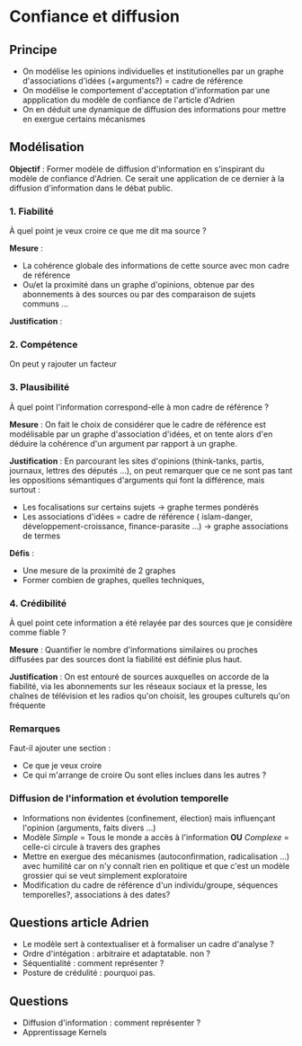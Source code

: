 # Confiance et diffusion
## Principe
* On modélise les opinions individuelles et institutionelles par un graphe d'associations d'idées (+arguments?) = cadre de référence
* On modélise le comportement d'acceptation d'information par une appplication du modèle de confiance de l'article d'Adrien
* On en déduit une dynamique de diffusion des informations pour mettre en exergue certains mécanismes

## Modélisation
**Objectif** : Former modèle de diffusion d'information en s'inspirant du modèle de confiance d'Adrien. Ce serait une application de ce dernier à la diffusion d'information dans le débat public.

### 1. Fiabilité
À quel point je veux croire ce que me dit ma source ?

**Mesure** :
* La cohérence globale des informations de cette source avec mon cadre de référence
* Ou/et la proximité dans un graphe d'opinions, obtenue par des abonnements à des sources ou par des comparaison de sujets communs ...

**Justification** :
 
### 2. Compétence
On peut y rajouter un facteur

### 3. Plausibilité
À quel point l'information correspond-elle à mon cadre de référence ? 

**Mesure** :
On fait le choix de considérer que le cadre de référence est modélisable par un graphe d'association d'idées, et on tente alors d'en déduire la cohérence d'un argument par rapport à un graphe.

**Justification** : 
En parcourant les sites d'opinions (think-tanks, partis, journaux, lettres des députés ...), on peut remarquer que ce ne sont pas tant les oppositions sémantiques d'arguments qui font la différence, mais surtout :
* Les focalisations sur certains sujets -> graphe termes pondérés
* Les associations d'idées = cadre de référence ( islam-danger, développement-croissance, finance-parasite ...) -> graphe associations de termes

**Défis** :
* Une mesure de la proximité de 2 graphes
* Former combien de graphes, quelles techniques,

### 4. Crédibilité
À quel point cete information a été relayée par des sources que je considère comme fiable ? 

**Mesure** : Quantifier le nombre d'informations similaires ou proches diffusées par des sources dont la fiabilité est définie plus haut.

**Justification** : On est entouré de sources auxquelles on accorde de la fiabilité, via les abonnements sur les réseaux sociaux et la presse, les chaînes de télévision et les radios qu'on choisit, les groupes culturels qu'on fréquente

### Remarques
Faut-il ajouter une section : 
* Ce que je veux croire 
* Ce qui m'arrange de croire 
Ou sont elles inclues dans les autres ?

### Diffusion de l'information et évolution temporelle
* Informations non évidentes (confinement, élection) mais influençant l'opinion (arguments, faits divers ...)
* Modèle *Simple* = Tous le monde a accès à l'information **OU** *Complexe* = celle-ci circule à travers des graphes
* Mettre en exergue des mécanismes (autoconfirmation, radicalisation ...) avec humilité car on n'y connaît rien en politique et que c'est un modèle grossier qui se veut simplement exploratoire
* Modification du cadre de référence d'un individu/groupe, séquences temporelles?, associations à des dates?

## Questions article Adrien
* Le modèle sert à contextualiser et à formaliser un cadre d'analyse ?
* Ordre d'intégation : arbitraire et adaptatable. non ?
* Séquentialité : comment représenter ?
* Posture de crédulité : pourquoi pas.

## Questions
* Diffusion d'information : comment représenter ?
* Apprentissage Kernels
